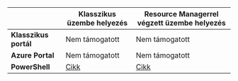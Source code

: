 |  | **Klasszikus üzembe helyezés** | **Resource Managerrel végzett üzembe helyezés** |
| --- | --- | --- |
| **Klasszikus portál** |Nem támogatott |Nem támogatott |
| **Azure Portal** |Nem támogatott |Nem támogatott |
| **PowerShell** |[Cikk](../articles/expressroute/expressroute-howto-coexist-classic.md) |[Cikk](../articles/expressroute/expressroute-howto-coexist-resource-manager.md) |



<!--HONumber=Nov16_HO2-->


